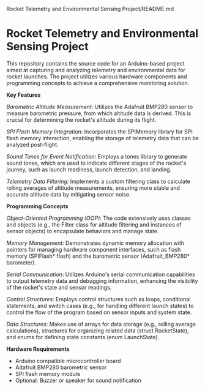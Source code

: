 Rocket Telemetry and Environmental Sensing Project/README.md
# Rocket Telemetry and Environmental Sensing Project


This repository contains the source code for an Arduino-based project aimed at capturing and analyzing telemetry and environmental data for rocket launches. The project utilizes various hardware components and programming concepts to achieve a comprehensive monitoring solution.


**Key Features**


*Barometric Altitude Measurement*: Utilizes the Adafruit BMP280 sensor to measure barometric pressure, from which altitude data is derived. This is crucial for determining the rocket's altitude during its flight.

*SPI Flash Memory Integration*: Incorporates the SPIMemory library for SPI flash memory interaction, enabling the storage of telemetry data that can be analyzed post-flight.

*Sound Tones for Event Notification*: Employs a tones library to generate sound tones, which are used to indicate different stages of the rocket's journey, such as launch readiness, launch detection, and landing.

*Telemetry Data Filtering*: Implements a custom filtering class to calculate rolling averages of altitude measurements, ensuring more stable and accurate altitude data by mitigating sensor noise.


**Programming Concepts**


*Object-Oriented Programming (OOP)*: The code extensively uses classes and objects (e.g., the Filter class for altitude filtering and instances of sensor objects) to encapsulate behaviors and manage state.

*Memory Management*: Demonstrates dynamic memory allocation with pointers for managing hardware component interfaces, such as flash memory (SPIFlash* flash) and the barometric sensor (Adafruit_BMP280* barometer).

*Serial Communication*: Utilizes Arduino's serial communication capabilities to output telemetry data and debugging information, enhancing the visibility of the rocket's state and sensor readings.

*Control Structures*: Employs control structures such as loops, conditional statements, and switch cases (e.g., for handling different launch states) to control the flow of the program based on sensor inputs and system state.

*Data Structures*: Makes use of arrays for data storage (e.g., rolling average calculations), structures for organizing related data (struct RocketState), and enums for defining state constants (enum LaunchState).


**Hardware Requirements**


- Arduino compatible microcontroller board
- Adafruit BMP280 barometric sensor
- SPI flash memory module
- Optional: Buzzer or speaker for sound notification
